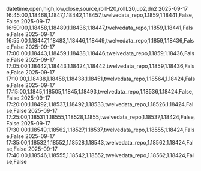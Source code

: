 datetime,open,high,low,close,source,rollH20,rollL20,up2,dn2
2025-09-17 16:45:00,1.18468,1.1847,1.18442,1.18457,twelvedata_repo,1.1859,1.18441,False,False
2025-09-17 16:50:00,1.18458,1.18489,1.18436,1.18447,twelvedata_repo,1.1859,1.18441,False,False
2025-09-17 16:55:00,1.18447,1.18483,1.18446,1.18449,twelvedata_repo,1.1859,1.18436,False,False
2025-09-17 17:00:00,1.18443,1.18459,1.18438,1.18446,twelvedata_repo,1.1859,1.18436,False,False
2025-09-17 17:05:00,1.18442,1.18443,1.18424,1.18442,twelvedata_repo,1.1859,1.18436,False,False
2025-09-17 17:10:00,1.18438,1.18458,1.18438,1.18451,twelvedata_repo,1.18564,1.18424,False,False
2025-09-17 17:15:00,1.1845,1.18505,1.1845,1.18493,twelvedata_repo,1.18536,1.18424,False,False
2025-09-17 17:20:00,1.18492,1.18537,1.18492,1.18533,twelvedata_repo,1.18526,1.18424,False,False
2025-09-17 17:25:00,1.18531,1.18555,1.18528,1.1855,twelvedata_repo,1.18537,1.18424,False,False
2025-09-17 17:30:00,1.18549,1.18562,1.18527,1.18537,twelvedata_repo,1.18555,1.18424,False,False
2025-09-17 17:35:00,1.18532,1.18552,1.18528,1.18543,twelvedata_repo,1.18562,1.18424,False,False
2025-09-17 17:40:00,1.18546,1.18555,1.18542,1.18552,twelvedata_repo,1.18562,1.18424,False,False
